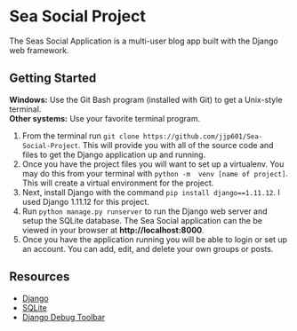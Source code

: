 # Sea Social Project
The Seas Social Application is a multi-user blog app built with the Django web framework.

## Getting Started

**Windows:** Use the Git Bash program (installed with Git) to get a Unix-style terminal.  
**Other systems:** Use your favorite terminal program.

1. From the terminal run `git clone https://github.com/jjp601/Sea-Social-Project`. This will provide you with all of the source code and files to get the Django application up and running.
2. Once you have the project files you will want to set up a virtualenv. You may do this from your terminal with `python -m  venv [name of project]`. This will create a virtual environment for the project.
3. Next, install Django with the command `pip install django==1.11.12`. I used Django 1.11.12 for this project.
4. Run `python manage.py runserver` to run the Django web server and setup the SQLite database. The Sea Social application can the be viewed in your browser at **http://localhost:8000**.
5. Once you have the application running you will be able to login or set up an account. You can add, edit, and delete your own groups or posts.

## Resources
* [Django](https://docs.djangoproject.com/en/1.11/)
* [SQLite](https://www.sqlite.org/)
* [Django Debug Toolbar](https://github.com/jazzband/django-debug-toolbar)
